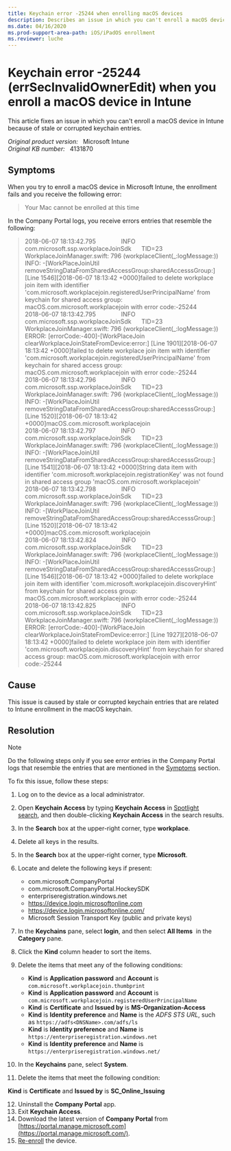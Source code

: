 ```yaml
---
title: Keychain error -25244 when enrolling macOS devices
description: Describes an issue in which you can't enroll a macOS device in Intune because of stale or corrupted keychain entries.
ms.date: 04/16/2020
ms.prod-support-area-path: iOS/iPadOS enrollment
ms.reviewer: luche
---
```

# Keychain error -25244 (errSecInvalidOwnerEdit) when you enroll a macOS device in Intune

This article fixes an issue in which you can't enroll a macOS device in Intune because of stale or corrupted keychain entries.

_Original product version:_ &nbsp; Microsoft Intune  
_Original KB number:_ &nbsp; 4131870

## Symptoms

When you try to enroll a macOS device in Microsoft Intune, the enrollment fails and you receive the following error:

> Your Mac cannot be enrolled at this time

In the Company Portal logs, you receive errors entries that resemble the following:

> 2018-06-07 18:13:42.795               INFO                      com.microsoft.ssp.workplaceJoinSdk      TID=23                  WorkplaceJoinManager.swift: 796 (workplaceClient(\_:logMessage:)) INFO: -[WorkPlaceJoinUtil removeStringDataFromSharedAccessGroup:sharedAccesssGroup:] [Line 1546][2018-06-07 18:13:42 +0000]failed to delete workplace join item with identifier 'com.microsoft.workplacejoin.registeredUserPrincipalName' from keychain for shared access group: macOS.com.microsoft.workplacejoin with error code:-25244  
> 2018-06-07 18:13:42.795               INFO                      com.microsoft.ssp.workplaceJoinSdk      TID=23                  WorkplaceJoinManager.swift: 796 (workplaceClient(\_:logMessage:)) ERROR: [errorCode:-400]-[WorkPlaceJoin clearWorkplaceJoinStateFromDevice:error:] [Line 1901][2018-06-07 18:13:42 +0000]failed to delete workplace join item with identifier 'com.microsoft.workplacejoin.registeredUserPrincipalName' from keychain for shared access group: macOS.com.microsoft.workplacejoin with error code:-25244  
> 2018-06-07 18:13:42.796               INFO                      com.microsoft.ssp.workplaceJoinSdk      TID=23                  WorkplaceJoinManager.swift: 796 (workplaceClient(\_:logMessage:)) INFO: -[WorkPlaceJoinUtil removeStringDataFromSharedAccessGroup:sharedAccesssGroup:] [Line 1520][2018-06-07 18:13:42 +0000]macOS.com.microsoft.workplacejoin  
> 2018-06-07 18:13:42.797               INFO                      com.microsoft.ssp.workplaceJoinSdk      TID=23                  WorkplaceJoinManager.swift: 796 (workplaceClient(\_:logMessage:)) INFO: -[WorkPlaceJoinUtil removeStringDataFromSharedAccessGroup:sharedAccesssGroup:] [Line 1541][2018-06-07 18:13:42 +0000]String data item with identifier 'com.microsoft.workplacejoin.registrationKey' was not found in shared access group 'macOS.com.microsoft.workplacejoin'  
> 2018-06-07 18:13:42.798               INFO                      com.microsoft.ssp.workplaceJoinSdk      TID=23                  WorkplaceJoinManager.swift: 796 (workplaceClient(\_:logMessage:)) INFO: -[WorkPlaceJoinUtil removeStringDataFromSharedAccessGroup:sharedAccesssGroup:] [Line 1520][2018-06-07 18:13:42 +0000]macOS.com.microsoft.workplacejoin  
> 2018-06-07 18:13:42.824               INFO                      com.microsoft.ssp.workplaceJoinSdk      TID=23                  WorkplaceJoinManager.swift: 796 (workplaceClient(\_:logMessage:)) INFO: -[WorkPlaceJoinUtil removeStringDataFromSharedAccessGroup:sharedAccesssGroup:] [Line 1546][2018-06-07 18:13:42 +0000]failed to delete workplace join item with identifier 'com.microsoft.workplacejoin.discoveryHint' from keychain for shared access group: macOS.com.microsoft.workplacejoin with error code:-25244  
> 2018-06-07 18:13:42.825               INFO                      com.microsoft.ssp.workplaceJoinSdk      TID=23                  WorkplaceJoinManager.swift: 796 (workplaceClient(\_:logMessage:)) ERROR: [errorCode:-400]-[WorkPlaceJoin clearWorkplaceJoinStateFromDevice:error:] [Line 1927][2018-06-07 18:13:42 +0000]failed to delete workplace join item with identifier 'com.microsoft.workplacejoin.discoveryHint' from keychain for shared access group: macOS.com.microsoft.workplacejoin with error code:-25244

## Cause

This issue is caused by stale or corrupted keychain entries that are related to Intune enrollment in the macOS keychain.

## Resolution

> [!NOTE]
> Do the following steps only if you see error entries in the Company Portal logs that resemble the entries that are mentioned in the [Symptoms](#symptoms) section.

To fix this issue, follow these steps:

1. Log on to the device as a local administrator.
2. Open **Keychain Access** by typing **Keychain Access** in [Spotlight search](https://support.apple.com/HT204014), and then double-clicking **Keychain Access** in the search results.
3. In the **Search** box at the upper-right corner, type **workplace**.
4. Delete all keys in the results.
5. In the **Search** box at the upper-right corner, type **Microsoft**.
6. Locate and delete the following keys if present:

   - com.microsoft.CompanyPortal
   - com.microsoft.CompanyPortal.HockeySDK
   - enterpriseregistration.windows.net
   - <https://device.login.microsoftonline.com>
   - <https://device.login.microsoftonline.com/>
   - Microsoft Session Transport Key (public and private keys)

7. In the **Keychains** pane, select **login**, and then select **All Items**  in the **Category** pane.
8. Click the **Kind** column header to sort the items.
9. Delete the items that meet any of the following conditions:

   - **Kind** is **Application password** and **Account** is `com.microsoft.workplacejoin.thumbprint`
   - **Kind** is **Application password** and **Account** is `com.microsoft.workplacejoin.registeredUserPrincipalName`
   - **Kind** is **Certificate** and **Issued by** is **MS-Organization-Access**
   - **Kind** is **Identity preference** and **Name** is the *ADFS STS URL*, such as `https://adfs<DNSName>.com/adfs/ls`
   - **Kind** is **Identity preference** and **Name** is `https://enterpriseregistration.windows.net`
   - **Kind** is **Identity preference** and **Name** is `https://enterpriseregistration.windows.net/`

10. In the **Keychains** pane, select **System**.
11. Delete the items that meet the following condition:

   **Kind** is **Certificate** and **Issued by** is **SC_Online_Issuing**

12. Uninstall the **Company Portal** app.
13. Exit **Keychain Access**.
14. Download the latest version of **Company Portal** from [https://portal.manage.microsoft.com](https://portal.manage.microsoft.com/).
15. [Re-enroll](/mem/intune/user-help/enroll-your-device-in-intune-macos-cp) the device.
